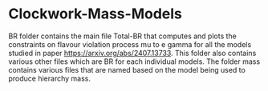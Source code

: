 # Clockwork-Mass-Models
BR folder contains the main file Total-BR that computes and plots the constraints on flavour violation process mu to e gamma for all the models studied in paper https://arxiv.org/abs/2407.13733. This folder also contains various other files which are BR for each individual models. The folder mass contains various files that are named based on the model being used to produce hierarchy mass.
